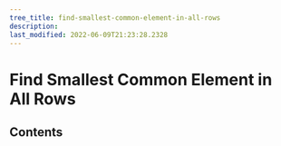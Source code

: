 ```yaml
---
tree_title: find-smallest-common-element-in-all-rows
description: 
last_modified: 2022-06-09T21:23:28.2328
---
```


# Find Smallest Common Element in All Rows

## Contents
